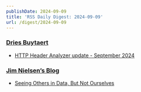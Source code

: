 ```yaml
---
publishDate: 2024-09-09
title: 'RSS Daily Digest: 2024-09-09'
url: /digest/2024-09-09
---
```


### [Dries Buytaert](https://dri.es/)

  * [HTTP Header Analyzer update - September 2024](https://dri.es/header-analyzer-update-september-2024)
  
### [Jim Nielsen’s Blog](https://blog.jim-nielsen.com/)

  * [Seeing Others in Data, But Not Ourselves](https://blog.jim-nielsen.com/2024/seeing-others-in-data-but-not-ourselves/)
  
